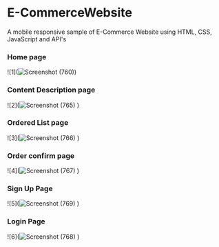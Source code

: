 # E-CommerceWebsite
A mobile responsive sample of E-Commerce Website using HTML, CSS, JavaScript and API's
 
 
 
### Home page
![1](![Screenshot (760)](https://github.com/user-attachments/assets/37bb648b-282f-41b2-ad9d-a6fd54f93db1))



### Content Description page
![2](![Screenshot (765)](https://github.com/user-attachments/assets/a682e5ad-aa69-48a2-a2f0-b291c9e3efa1)
)



### Ordered List page
![3](![Screenshot (766)](https://github.com/user-attachments/assets/45ec080a-d755-4c95-ab89-fdb9799e703a)
)



### Order confirm page
![4](![Screenshot (767)](https://github.com/user-attachments/assets/0a716396-67a6-49d7-8782-2902bf5399fe)
)

### Sign Up Page
![5](![Screenshot (769)](https://github.com/user-attachments/assets/c9054724-1034-4568-b5f6-c04cdb8b58c7)
)

### Login Page
![6](![Screenshot (768)](https://github.com/user-attachments/assets/7b5f45c7-cedf-4991-9c7c-110db44adb7c)
)

